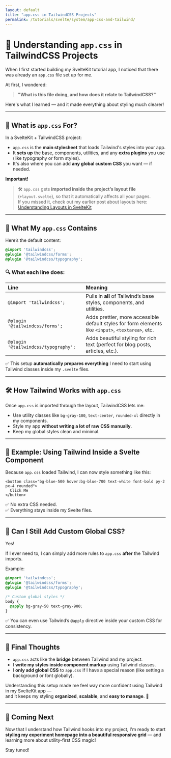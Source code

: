 ```yaml
---
layout: default
title: "app.css in TailwindCSS Projects"
permalink: /tutorials/svelte/system/app-css-and-tailwind/
---
```

# 🎨 Understanding `app.css` in TailwindCSS Projects

When I first started building my SvelteKit tutorial app, I noticed that there was already an `app.css` file set up for me.

At first, I wondered:
> **"What is this file doing, and how does it relate to TailwindCSS?"**

Here's what I learned — and it made everything about styling much clearer!

---

## 📂 What is `app.css` For?

In a SvelteKit + TailwindCSS project:

- `app.css` is the **main stylesheet** that loads Tailwind's styles into your app.
- It **sets up** the base, components, utilities, and any **extra plugins** you use (like typography or form styles).
- It's also where you can add **any global custom CSS** you want — if needed.

**Important!**  
> 🛠 `app.css` gets **imported inside the project’s layout file** (`+layout.svelte`), so that it automatically affects all your pages.  
If you missed it, check out my earlier post about layouts here: [Understanding Layouts in SvelteKit](/understanding-layout)

---

## 🧠 What My `app.css` Contains

Here’s the default content:

```css
@import 'tailwindcss';
@plugin '@tailwindcss/forms';
@plugin '@tailwindcss/typography';
```

### 🔍 What each line does:

| Line | Meaning |
|:-----|:--------|
| `@import 'tailwindcss';` | Pulls in **all** of Tailwind’s base styles, components, and utilities. |
| `@plugin '@tailwindcss/forms';` | Adds prettier, more accessible default styles for form elements like `<input>`, `<textarea>`, etc. |
| `@plugin '@tailwindcss/typography';` | Adds beautiful styling for rich text (perfect for blog posts, articles, etc.). |

✅ This setup **automatically prepares everything** I need to start using Tailwind classes inside my `.svelte` files.

---

## 🛠 How Tailwind Works with `app.css`

Once `app.css` is imported through the layout, TailwindCSS lets me:

- Use utility classes like `bg-gray-100`, `text-center`, `rounded-xl` directly in my components.
- Style my app **without writing a lot of raw CSS manually**.
- Keep my global styles clean and minimal.

---

## 🎨 Example: Using Tailwind Inside a Svelte Component

Because `app.css` loaded Tailwind, I can now style something like this:

```svelte
<button class="bg-blue-500 hover:bg-blue-700 text-white font-bold py-2 px-4 rounded">
  Click Me
</button>
```

✅ No extra CSS needed.  
✅ Everything stays inside my Svelte files.

---

## 🧹 Can I Still Add Custom Global CSS?

Yes!

If I ever need to, I can simply add more rules to `app.css` **after** the Tailwind imports.

Example:

```css
@import 'tailwindcss';
@plugin '@tailwindcss/forms';
@plugin '@tailwindcss/typography';

/* Custom global styles */
body {
  @apply bg-gray-50 text-gray-900;
}
```

✅ You can even use Tailwind’s `@apply` directive inside your custom CSS for consistency.

---

## 💬 Final Thoughts

- `app.css` acts like the **bridge** between Tailwind and my project.
- I **write my styles inside component markup** using Tailwind classes.
- I **only add global CSS** to `app.css` if I have a special reason (like setting a background or font globally).

Understanding this setup made me feel way more confident using Tailwind in my SvelteKit app —  
and it keeps my styling **organized**, **scalable**, and **easy to manage**. 🚀

---

## 🌟 Coming Next

Now that I understand how Tailwind hooks into my project, I'm ready to start **styling my experiment homepage into a beautiful responsive grid** — and learning more about utility-first CSS magic!

Stay tuned!
